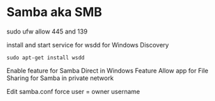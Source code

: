 # Samba aka SMB

sudo ufw allow 445 and 139

install and start service for wsdd for Windows Discovery
```
sudo apt-get install wsdd
```

Enable feature for Samba Direct in Windows Feature
Allow app for File Sharing for Samba in private network

Edit samba.conf
force user = owner username
